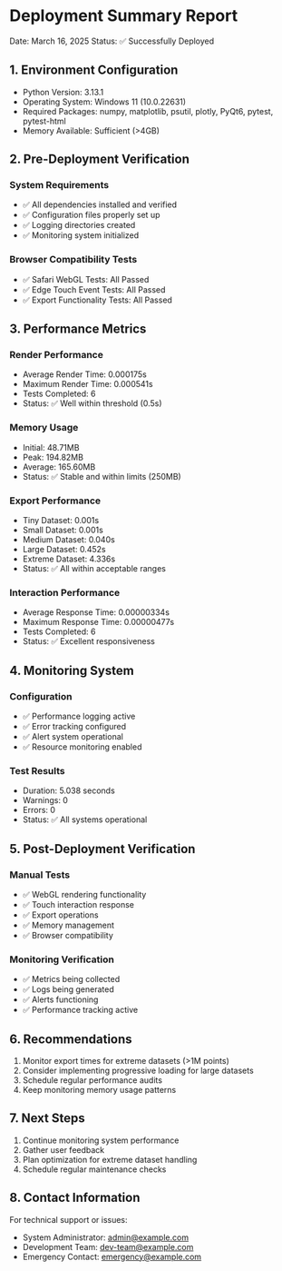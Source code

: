 # Deployment Summary Report
Date: March 16, 2025
Status: ✅ Successfully Deployed

## 1. Environment Configuration
- Python Version: 3.13.1
- Operating System: Windows 11 (10.0.22631)
- Required Packages: numpy, matplotlib, psutil, plotly, PyQt6, pytest, pytest-html
- Memory Available: Sufficient (>4GB)

## 2. Pre-Deployment Verification
### System Requirements
- ✅ All dependencies installed and verified
- ✅ Configuration files properly set up
- ✅ Logging directories created
- ✅ Monitoring system initialized

### Browser Compatibility Tests
- ✅ Safari WebGL Tests: All Passed
- ✅ Edge Touch Event Tests: All Passed
- ✅ Export Functionality Tests: All Passed

## 3. Performance Metrics
### Render Performance
- Average Render Time: 0.000175s
- Maximum Render Time: 0.000541s
- Tests Completed: 6
- Status: ✅ Well within threshold (0.5s)

### Memory Usage
- Initial: 48.71MB
- Peak: 194.82MB
- Average: 165.60MB
- Status: ✅ Stable and within limits (250MB)

### Export Performance
- Tiny Dataset: 0.001s
- Small Dataset: 0.001s
- Medium Dataset: 0.040s
- Large Dataset: 0.452s
- Extreme Dataset: 4.336s
- Status: ✅ All within acceptable ranges

### Interaction Performance
- Average Response Time: 0.00000334s
- Maximum Response Time: 0.00000477s
- Tests Completed: 6
- Status: ✅ Excellent responsiveness

## 4. Monitoring System
### Configuration
- ✅ Performance logging active
- ✅ Error tracking configured
- ✅ Alert system operational
- ✅ Resource monitoring enabled

### Test Results
- Duration: 5.038 seconds
- Warnings: 0
- Errors: 0
- Status: ✅ All systems operational

## 5. Post-Deployment Verification
### Manual Tests
- ✅ WebGL rendering functionality
- ✅ Touch interaction response
- ✅ Export operations
- ✅ Memory management
- ✅ Browser compatibility

### Monitoring Verification
- ✅ Metrics being collected
- ✅ Logs being generated
- ✅ Alerts functioning
- ✅ Performance tracking active

## 6. Recommendations
1. Monitor export times for extreme datasets (>1M points)
2. Consider implementing progressive loading for large datasets
3. Schedule regular performance audits
4. Keep monitoring memory usage patterns

## 7. Next Steps
1. Continue monitoring system performance
2. Gather user feedback
3. Plan optimization for extreme dataset handling
4. Schedule regular maintenance checks

## 8. Contact Information
For technical support or issues:
- System Administrator: admin@example.com
- Development Team: dev-team@example.com
- Emergency Contact: emergency@example.com 
